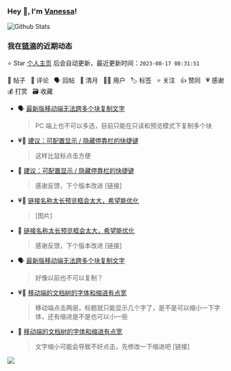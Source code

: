 ### Hey 👋, I'm [Vanessa](http://vanessa.b3log.org/)!

![Github Stats](https://github-readme-stats.vercel.app/api?username=Vanessa219&show_icons=true)

<!--events start -->

### 我在[链滴](https://ld246.com)的近期动态

⭐️ Star [个人主页](https://github.com/Vanessa219/Vanessa219) 后会自动更新，最近更新时间：`2023-08-17 08:31:51`

📝 帖子 &nbsp; 💬 评论 &nbsp; 🗣 回帖 &nbsp; 🌙 清月 &nbsp; 👨‍💻 用户 &nbsp; 🏷️ 标签 &nbsp; ⭐️ 关注 &nbsp; 👍 赞同 &nbsp; 💗 感谢 &nbsp; 💰 打赏 &nbsp; 🗃 收藏

* 🗣 [最新版移动端无法跨多个块复制文字](https://ld246.com/article/1691867906443/comment/1692090703207#comments)

  > PC 端上也不可以多选，目前只能在只读和预览模式下复制多个块
* 💗📝 [建议：可配置显示 / 隐藏停靠栏的快捷键](https://ld246.com/article/1691939463729)

  > 这样比鼠标点击方便
* 💬 [建议：可配置显示 / 隐藏停靠栏的快捷键](https://ld246.com/article/1691939463729/comment/1692089658614#comments)

  > 感谢反馈，下个版本改进 [链接]
* 💗📝 [链接名称太长预览框会太大，希望能优化](https://ld246.com/article/1691898128557)

  > [图片]
* 💬 [链接名称太长预览框会太大，希望能优化](https://ld246.com/article/1691898128557/comment/1692088612731#comments)

  > 感谢反馈，下个版本改进 [链接]
* 🗣 [最新版移动端无法跨多个块复制文字](https://ld246.com/article/1691867906443/comment/1691901789827#comments)

  > 好像以前也不可以复制？
* 💗📝 [移动端的文档树的字体和缩进有点宽](https://ld246.com/article/1691659653273)

  > 移动端点击两层，标题就只能显示几个字了，是不是可以缩小一下字体，还有缩进是不是也可以小一些
* 💬 [移动端的文档树的字体和缩进有点宽](https://ld246.com/article/1691659653273/comment/1691676408176#comments)

  > 文字缩小可能会导致不好点击，先修改一下缩进吧 [链接]


<!--events end -->

<a title="Hits" target="_blank" href="https://github.com/Vanessa219/Vanessa219"><img src="https://hits.b3log.org/Vanessa219/Vanessa219.svg"></a>
